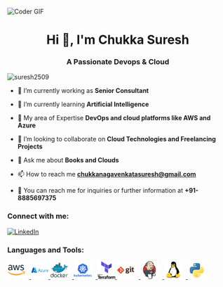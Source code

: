 <br>
<img alt="Coder GIF" height=250 width=600 src="https://cdn.dribbble.com/users/730703/screenshots/6581243/avento.gif" />
<br>
<h1 align="center">Hi 👋, I'm Chukka Suresh</h1>
<h3 align="center">A Passionate Devops & Cloud</h3>

<p align="left"> <img src="https://komarev.com/ghpvc/?username=suresh2509&label=Profile%20views&color=0e75b6&style=flat" alt="suresh2509" /> </p>

- 🔭 I’m currently working as **Senior Consultant**

- 🌱 I’m currently learning **Artificial Intelligence**

- 🤝 My area of Expertise **DevOps and cloud platforms like AWS and Azure**

- 👯 I’m looking to collaborate on **Cloud Technologies and Freelancing Projects**

- 💬 Ask me about **Books and Clouds**

- 📫 How to reach me **chukkanagavenkatasuresh@gmail.com**

- 📱 You can reach me for inquiries or further information at **+91-8885697375**

<h3 align="left">Connect with me:</h3>
<p align="left">
<a href="https://www.linkedin.com/in/chukkasuresh/" target="_blank" rel="noreferrer">
    <img src="https://raw.githubusercontent.com/rahuldkjain/github-profile-readme-generator/master/src/images/icons/Social/linked-in-alt.svg" alt="LinkedIn" width="40" height="40" style="margin-right: 10px;" />
</a>
</p>

<h3 align="left">Languages and Tools:</h3>
<p align="left">
<a href="https://aws.amazon.com/" target="_blank" rel="noreferrer">
    <img src="https://raw.githubusercontent.com/devicons/devicon/master/icons/amazonwebservices/amazonwebservices-original-wordmark.svg" alt="AWS" width="40" height="40" style="margin-right: 10px;" />
</a>
<a href="https://azure.microsoft.com/" target="_blank" rel="noreferrer">
    <img src="https://raw.githubusercontent.com/devicons/devicon/master/icons/azure/azure-original-wordmark.svg" alt="Azure" width="40" height="40" style="margin
</a>
<a href="https://www.docker.com/" target="_blank" rel="noreferrer">
    <img src="https://raw.githubusercontent.com/devicons/devicon/master/icons/docker/docker-original-wordmark.svg" alt="docker" width="40" height="40" style="margin-right: 10px;" />
</a>
<a href="https://kubernetes.io/" target="_blank" rel="noreferrer">
    <img src="https://raw.githubusercontent.com/devicons/devicon/master/icons/kubernetes/kubernetes-plain-wordmark.svg" alt="kubernetes" width="40" height="40" style="margin-right: 10px;" />
</a>
<a href="https://www.terraform.io/" target="_blank" rel="noreferrer">
    <img src="https://raw.githubusercontent.com/devicons/devicon/master/icons/terraform/terraform-original-wordmark.svg" alt="Terraform" width="40" height="40" style="margin-right: 10px
</a>
<a href="https://git-scm.com/" target="_blank" rel="noreferrer">
    <img src="https://raw.githubusercontent.com/devicons/devicon/master/icons/git/git-original-wordmark.svg" alt="Git" width="40" height="40" style="margin-right: 10px;" />
</a>
<a href="https://www.jenkins.io/" target="_blank" rel="noreferrer">
    <img src="https://raw.githubusercontent.com/devicons/devicon/master/icons/jenkins/jenkins-original.svg" alt="Jenkins" width="40" height="40" style="margin-right: 10px;" />
</a>
<a href="https://www.linux.org/" target="_blank" rel="noreferrer">
    <img src="https://raw.githubusercontent.com/devicons/devicon/master/icons/linux/linux-original.svg" alt="linux" width="40" height="40" style="margin-right: 10px;" />
</a>
<a href="https://www.python.org" target="_blank" rel="noreferrer">
    <img src="https://raw.githubusercontent.com/devicons/devicon/master/icons/python/python-original.svg" alt="python" width="40" height="40" style="margin-right: 10px;" />
</a>
</p>
